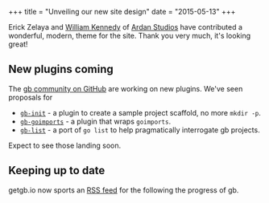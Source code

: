 +++
title = "Unveiling our new site design"
date = "2015-05-13"
+++

Erick Zelaya and [William Kennedy](https://twitter.com/goinggodotnet) of [Ardan Studios](https://www.ardanstudios.com/) have contributed a wonderful, modern, theme for the site. Thank you very much, it's looking great!

<!--more-->

## New plugins coming

The [gb community on GitHub](https://github.com/constabulary/gb) are working on new plugins. We've seen proposals for

- [`gb-init`](https://github.com/constabulary/gb/issues/75) - a plugin to create a sample project scaffold, no more `mkdir -p`.
- [`gb-goimports`](https://github.com/constabulary/gb/issues/61) - a plugin that wraps `goimports`.
- [`gb-list`](https://github.com/constabulary/gb/pull/76) - a port of `go list` to help pragmatically interrogate gb projects.

Expect to see those landing soon.

## Keeping up to date

getgb.io now sports an [RSS feed](/news/index.xml) for the following the progress of gb. 

